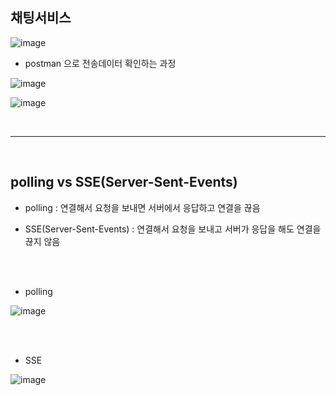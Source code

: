 ## 채팅서비스

![image](https://github.com/yhwit30/chat_app_24_04/assets/153142837/c8f26307-d047-418a-b7b3-1aea1b6edad5)





- postman 으로 전송데이터 확인하는 과정


![image](https://github.com/yhwit30/chat_app_24_04/assets/153142837/11d60c29-31ea-4c52-96e1-7947fd9a4adf)

![image](https://github.com/yhwit30/chat_app_24_04/assets/153142837/1d54c468-08ec-4074-bcb6-6e7e3136e837)

<br>
<hr>
<br>

## polling vs SSE(Server-Sent-Events)

- polling : 연결해서 요청을 보내면 서버에서 응답하고 연결을 끊음

- SSE(Server-Sent-Events) : 연결해서 요청을 보내고 서버가 응답을 해도 연결을 끊지 않음

<br><br>

- polling

![image](https://github.com/yhwit30/chat_app_24_04/assets/153142837/e9377327-09da-4389-a865-3e549db11627)

<br><br>


- SSE
 
![image](https://github.com/yhwit30/chat_app_24_04/assets/153142837/f632a4c4-ecd8-4cd9-9064-4e52d6024d13)


